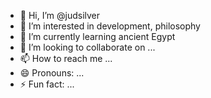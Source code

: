 - 👋 Hi, I’m @judsilver
- 👀 I’m interested in development,  philosophy 
- 🌱 I’m currently learning ancient Egypt 
- 💞️ I’m looking to collaborate on ...
- 📫 How to reach me ...
- 😄 Pronouns: ...
- ⚡ Fun fact: ...

<!---
judsilver/judsilver is a ✨ special ✨ repository because its `README.md` (this file) appears on your GitHub profile.
You can click the Preview link to take a look at your changes.
--->
